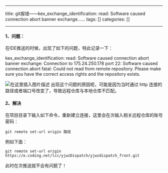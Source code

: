 
--- 
title:  git报错——kex_exchange_identification: read: Software caused connection abort banner exchange...... 
tags: []
categories: [] 

---
#### 1、问题：

在IDE推送的时候，出现了如下的问题，特此记录一下：

>  
 kex_exchange_identification: read: Software caused connection abort banner exchange: Connection to 175.24.250.178 port 22: Software caused connection abort fatal: Could not read from remote repository. Please make sure you have the correct access rights and the repository exists. 


<img src="https://img-blog.csdnimg.cn/e7c50276656045d59d209d42ff207068.png" alt="在这里插入图片描述"> 出现这个问题的原因呢，可能是因为当时通过 http 连接的路径或者端口号改变了，导致远程仓库与本地仓库不匹配。

#### 2、解决

在项目目录下输入如下命令，重新建立连接，这里会在次输入相关远程仓库的账号密码：

```
git remote set-url origin 路径

```

例如下面：

```
git remote set-url origin https://e.coding.net/lcc/yjwzDispatch/yjwzdispatch_front.git

```

此时在次推送就不会有问题了！
